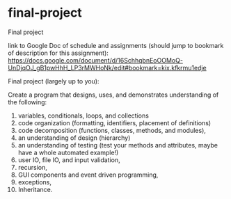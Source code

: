 # final-project
Final project

link to Google Doc of schedule and assignments (should jump to bookmark of description for this assignment): https://docs.google.com/document/d/16SchhqbnEoOOMoQ-UnDjqOJ_gB1pwHhH_LP3rMWHoNk/edit#bookmark=kix.kfkrmu1edje

Final project (largely up to you):

Create a program that designs, uses, and demonstrates understanding of the following:
1. variables, conditionals, loops, and collections
2. code organization (formatting, identifiers, placement of definitions)
3. code decomposition (functions, classes, methods, and modules),
4. an understanding of design (hierarchy)
5. an understanding of testing (test your methods and attributes, maybe have a whole automated example!)
6. user IO, file IO, and input validation,
7. recursion,
8. GUI components and event driven programming,
9. exceptions,
10. Inheritance.

